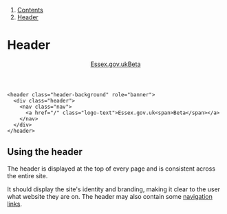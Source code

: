 <div class="breadcrumbs">
  <ol>
    <li><a href="/docs/core/contents">Contents</a></li>
    <li><a href="#">Header</a></li>
  </ol>
</div>

# Header

<header class="header-background" role="banner">
  <div class="header">
    <nav class="nav">
      <a href="/" class="logo-text">Essex.gov.uk<span>Beta</span></a>
    </nav>
  </div>
</header>

    <header class="header-background" role="banner">
      <div class="header">
        <nav class="nav">
          <a href="/" class="logo-text">Essex.gov.uk<span>Beta</span></a>
        </nav>
      </div>
    </header>


## Using the header

The header is displayed at the top of every page and is consistent across the entire site.

It should display the site's identity and branding, making it clear to the user what website they are on. The header may also contain some <a href="/docs/core/elements/nav">navigation links</a>.  
